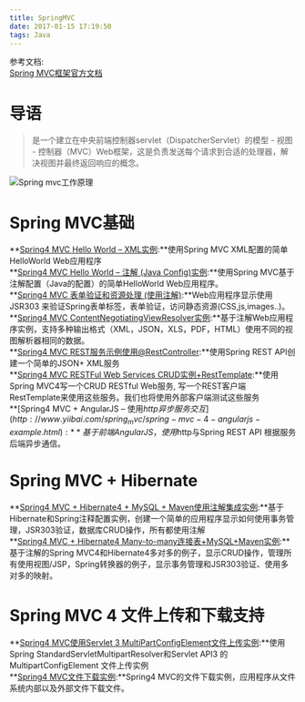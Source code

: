 ```yaml
---
title: SpringMVC
date: 2017-01-15 17:19:50
tags: Java
---
```

参考文档:  
[Spring MVC框架官方文档](http://docs.spring.io/spring/docs/4.0.x/spring-framework-reference/html/mvc.html)

#  导语
>是一个建立在中央前端控制器servlet（DispatcherServlet）的模型 - 视图 - 控制器（MVC）Web框架，这是负责发送每个请求到合适的处理器，解决视图并最终返回响应的概念。

![Spring mvc工作原理](http://ojifsovoq.bkt.clouddn.com/image/jpg/Spring%20mvc%E5%B7%A5%E4%BD%9C%E5%8E%9F%E7%90%86.png)

#  Spring MVC基础
**[Spring4 MVC Hello World – XML实例](http://www.yiibai.com/spring_mvc/spring-mvc-tutorial-for-beginners.html):**使用Spring MVC XML配置的简单 HelloWorld Web应用程序  
**[Spring4 MVC Hello World – 注解 (Java Config)实例](http://www.yiibai.com/spring_mvc/spring-4-mvc-helloworld-tutorial-annotation-javaconfig-full-example.html):**使用Spring MVC基于注解配置（Java的配置）的简单HelloWorld Web应用程序。  
**[Spring4 MVC 表单验证和资源处理 (使用注解)](http://www.yiibai.com/spring_mvc/spring-4-mvc-form-validation.html):**Web应用程序显示使用JSR303 来验证Spring表单标签，表单验证，访问静态资源(CSS,js,images..)。  
**[Spring4 MVC ContentNegotiatingViewResolver实例](http://www.yiibai.com/spring_mvc/spring-4-mvc-contentnegotiatingviewresolver-example.html):**基于注解Web应用程序实例，支持多种输出格式（XML，JSON，XLS，PDF，HTML）使用不同的视图解析器相同的数据。  
**[Spring4 MVC REST服务示例使用@RestController](http://www.yiibai.com/spring_mvc/spring-4-mvc-rest-service-example-using-restcontroller.html):**使用Spring REST API创建一个简单的JSON+ XML服务  
**[Spring4 MVC RESTFul Web Services CRUD实例+RestTemplate](http://www.yiibai.com/spring_mvc/spring-mvc-4-restful-web-services-crud-example-resttemplate.html):**使用Spring MVC4写一个CRUD RESTful Web服务, 写一个REST客户端RestTemplate来使用这些服务。我们也将使用外部客户端测试这些服务  
**[Spring4 MVC + AngularJS – 使用$http异步服务交互](http://www.yiibai.com/spring_mvc/spring-mvc-4-angularjs-example.html):**基于前端AngularJS，使用$http与Spring REST API 根据服务后端异步通信。  

#  Spring MVC + Hibernate
**[Spring4 MVC + Hibernate4 + MySQL + Maven使用注解集成实例](http://www.yiibai.com/spring_mvc/spring-4-mvc-and-hibernate4-integration-example.html):**基于Hibernate和Spring注释配置实例，创建一个简单的应用程序显示如何使用事务管理，JSR303验证，数据库CRUD操作，所有都使用注解  
**[Spring4 MVC + Hibernate4 Many-to-many连接表+MySQL+Maven实例](http://www.yiibai.com/spring_mvc/springmvc-hibernate-many-to-many-join-table.html):**基于注解的Spring MVC4和Hibernate4多对多的例子，显示CRUD操作，管理所有使用视图/JSP，Spring转换器的例子，显示事务管理和JSR303验证、使用多对多的映射。

#  Spring MVC 4 文件上传和下载支持
**[Spring4 MVC使用Servlet 3 MultiPartConfigElement文件上传实例](http://www.yiibai.com/spring_mvc/spring4-mvc-file-upload-using-multipartconfigelement.html):**使用Spring StandardServletMultipartResolver和Servlet API3 的MultipartConfigElement 文件上传实例  
**[Spring4 MVC文件下载实例](http://www.yiibai.com/spring_mvc/spring-mvc-4-file-download-example.html):**Spring4 MVC的文件下载实例，应用程序从文件系统内部以及外部文件下载文件。